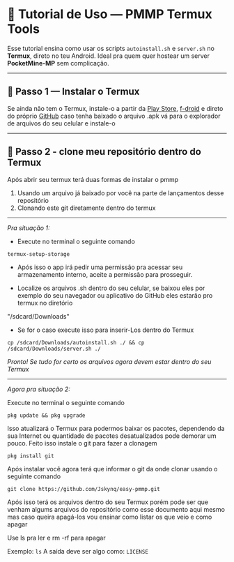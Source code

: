 # 📖 Tutorial de Uso — PMMP Termux Tools

Esse tutorial ensina como usar os scripts `autoinstall.sh` e `server.sh` no **Termux**, direto no teu Android. Ideal pra quem quer hostear um server **PocketMine-MP** sem complicação.

---

## 📲 Passo 1 — Instalar o Termux

Se ainda não tem o Termux, instale-o a partir da [Play Store](https://play.google.com/store/apps/details?id=com.termux), [f-droid](https://f-droid.org/pt_BR/packages/com.termux/) e direto do próprio [GitHub](https://github.com/termux/termux-app/releases) caso tenha baixado o arquivo .apk vá para o explorador de arquivos do seu celular e instale-o

___

## 📁 Passo 2 - clone meu repositório dentro do Termux

Após abrir seu termux terá duas formas de instalar o pmmp

1. Usando um arquivo já baixado por você na parte de lançamentos desse repositório
2. Clonando este git diretamente dentro do termux

___

*Pra situação 1:*

- Execute no terminal o seguinte comando

`termux-setup-storage`

- Após isso o app irá pedir uma permissão pra acessar seu armazenamento interno, aceite a permissão para prosseguir.

- Localize os arquivos .sh dentro do seu celular, se baixou eles por exemplo do seu navegador ou aplicativo do GitHub eles estarão pro termux no diretório 

"/sdcard/Downloads" 

- Se for o caso execute isso para inserir-Los dentro do Termux 

`cp /sdcard/Downloads/autoinstall.sh ./ && cp /sdcard/Downloads/server.sh ./`

*Pronto! Se tudo for certo os arquivos agora devem estar dentro do seu Termux*

___

*Agora pra situação 2:*

Execute no terminal o seguinte comando

`pkg update && pkg upgrade`

Isso atualizará o Termux para podermos baixar os pacotes, dependendo da sua Internet ou quantidade de pacotes desatualizados pode demorar um pouco. Feito isso instale o git para fazer a clonagem

`pkg install git`

Após instalar você agora terá que informar o git da onde clonar usando o seguinte comando

`git clone https://github.com/Jskynq/easy-pmmp.git`

Após isso terá os arquivos dentro do seu Termux porém pode ser que venham algums arquivos do repositório como esse documento aqui mesmo mas caso queira apagá-los vou ensinar como listar os que veio e como apagar

Use ls pra ler e rm -rf para apagar 

Exemplo: `ls`
A saída deve ser algo como:
`LICENSE `


